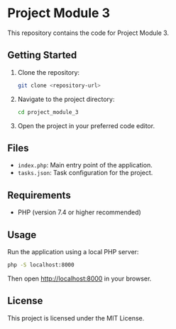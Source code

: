 # Project Module 3

This repository contains the code for Project Module 3.

## Getting Started

1. Clone the repository:
   ```sh
   git clone <repository-url>
   ```
2. Navigate to the project directory:
   ```sh
   cd project_module_3
   ```
3. Open the project in your preferred code editor.

## Files
- `index.php`: Main entry point of the application.
- `tasks.json`: Task configuration for the project.

## Requirements
- PHP (version 7.4 or higher recommended)

## Usage
Run the application using a local PHP server:
```sh
php -S localhost:8000
```
Then open [http://localhost:8000](http://localhost:8000) in your browser.

## License
This project is licensed under the MIT License.
